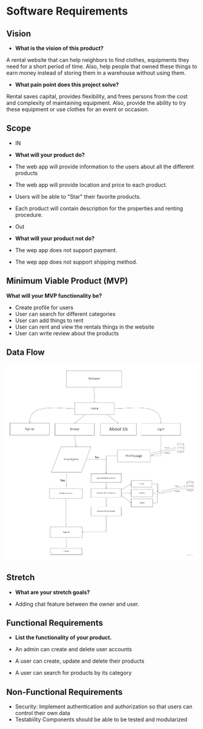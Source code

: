 # Software Requirements

## Vision

- **What is the vision of this product?**

A rental website that can help neighbors to find clothes, equipments they need for a short period of time. Also, help people that owned these things to earn money instead of storing them in a warehouse without using them.

- **What pain point does this project solve?**

Rental saves capital, provides flexibility, and frees persons from the cost and complexity of maintaining equipment. Also, provide the ability to try these equipment or use clothes for an event or occasion.

## Scope

- IN
- **What will your product do?**

- The web app will provide information to the users about all the different products
- The web app will provide location and price to each product.
- Users will be able to "Star" their favorite products.
- Each product will contain description for the properties and renting procedure.

- Out
- **What will your product not do?**

- The wep app does not support payment.
- The wep app does not support shipping method.

## Minimum Viable Product (MVP)

**What will your MVP functionality be?**

- Create profile for users
- User can search for different categories
- User can add things to rent
- User can rent and view the rentals things in the website
- User can write review about the products

## Data Flow

![Data flow](assets/Data-flow.jpg)

## Stretch

- **What are your stretch goals?**

- Adding chat feature between the owner and user.

## Functional Requirements

- **List the functionality of your product.**

- An admin can create and delete user accounts
- A user can create, update and delete their products
- A user can search for products by its category

## Non-Functional Requirements

- Security: Implement authentication and authorization so that users can control their own data
- Testability Components should be able to be tested and modularized
